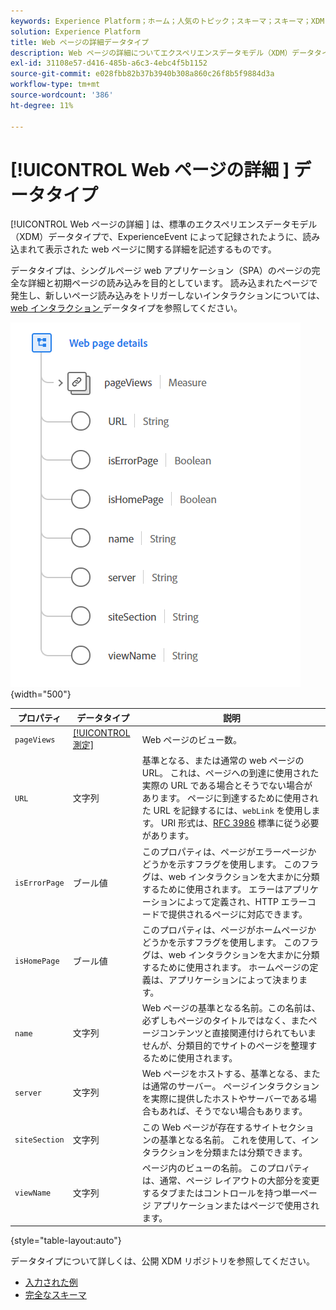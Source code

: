 ```yaml
---
keywords: Experience Platform；ホーム；人気のトピック；スキーマ；スキーマ；XDM；フィールド；スキーマ；スキーマ；Web ページの詳細；データタイプ；データタイプ；データタイプ；Web ページ
solution: Experience Platform
title: Web ページの詳細データタイプ
description: Web ページの詳細についてエクスペリエンスデータモデル（XDM）データタイプを説明します。
exl-id: 31108e57-d416-485b-a6c3-4ebc4f5b1152
source-git-commit: e028fbb82b37b3940b308a860c26f8b5f9884d3a
workflow-type: tm+mt
source-wordcount: '386'
ht-degree: 11%

---
```


# [!UICONTROL Web ページの詳細 ] データタイプ

[!UICONTROL Web ページの詳細 ] は、標準のエクスペリエンスデータモデル（XDM）データタイプで、ExperienceEvent によって記録されたように、読み込まれて表示された web ページに関する詳細を記述するものです。

データタイプは、シングルページ web アプリケーション（SPA）のページの完全な詳細と初期ページの読み込みを目的としています。 読み込まれたページで発生し、新しいページ読み込みをトリガーしないインタラクションについては、[web インタラクション ](./web-interaction.md) データタイプを参照してください。

![Web ページの詳細 ](../images/data-types/web-page-details.PNG){width="500"}

| プロパティ | データタイプ | 説明 |
| --- | --- | --- |
| `pageViews` | [[!UICONTROL 測定]](./measure.md) | Web ページのビュー数。 |
| `URL` | 文字列 | 基準となる、または通常の web ページの URL。 これは、ページへの到達に使用された実際の URL である場合とそうでない場合があります。 ページに到達するために使用された URL を記録するには、`webLink` を使用します。 URI 形式は、[RFC 3986](https://tools.ietf.org/html/rfc3986) 標準に従う必要があります。 |
| `isErrorPage` | ブール値 | このプロパティは、ページがエラーページかどうかを示すフラグを使用します。 このフラグは、web インタラクションを大まかに分類するために使用されます。 エラーはアプリケーションによって定義され、HTTP エラーコードで提供されるページに対応できます。 |
| `isHomePage` | ブール値 | このプロパティは、ページがホームページかどうかを示すフラグを使用します。 このフラグは、web インタラクションを大まかに分類するために使用されます。 ホームページの定義は、アプリケーションによって決まります。 |
| `name` | 文字列 | Web ページの基準となる名前。この名前は、必ずしもページのタイトルではなく、またページコンテンツと直接関連付けられてもいませんが、分類目的でサイトのページを整理するために使用されます。 |
| `server` | 文字列 | Web ページをホストする、基準となる、または通常のサーバー。 ページインタラクションを実際に提供したホストやサーバーである場合もあれば、そうでない場合もあります。 |
| `siteSection` | 文字列 | この Web ページが存在するサイトセクションの基準となる名前。 これを使用して、インタラクションを分類または分類できます。 |
| `viewName` | 文字列 | ページ内のビューの名前。 このプロパティは、通常、ページ レイアウトの大部分を変更するタブまたはコントロールを持つ単一ページ アプリケーションまたはページで使用されます。 |

{style="table-layout:auto"}

データタイプについて詳しくは、公開 XDM リポジトリを参照してください。

* [ 入力された例 ](https://github.com/adobe/xdm/blob/master/components/datatypes/deprecated/webpagedetails.example.2.json)
* [ 完全なスキーマ ](https://github.com/adobe/xdm/blob/master/components/datatypes/deprecated/webpagedetails.schema.json)
